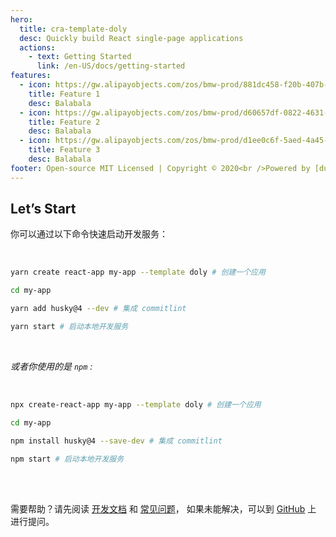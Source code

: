 ```yaml
---
hero:
  title: cra-template-doly
  desc: Quickly build React single-page applications
  actions:
    - text: Getting Started
      link: /en-US/docs/getting-started
features:
  - icon: https://gw.alipayobjects.com/zos/bmw-prod/881dc458-f20b-407b-947a-95104b5ec82b/k79dm8ih_w144_h144.png
    title: Feature 1
    desc: Balabala
  - icon: https://gw.alipayobjects.com/zos/bmw-prod/d60657df-0822-4631-9d7c-e7a869c2f21c/k79dmz3q_w126_h126.png
    title: Feature 2
    desc: Balabala
  - icon: https://gw.alipayobjects.com/zos/bmw-prod/d1ee0c6f-5aed-4a45-a507-339a4bfe076c/k7bjsocq_w144_h144.png
    title: Feature 3
    desc: Balabala
footer: Open-source MIT Licensed | Copyright © 2020<br />Powered by [dumi](https://d.umijs.org)
---
```


## Let’s Start

你可以通过以下命令快速启动开发服务：

<br/>

```bash
yarn create react-app my-app --template doly # 创建一个应用

cd my-app

yarn add husky@4 --dev # 集成 commitlint

yarn start # 启动本地开发服务
```

<br/>

_或者你使用的是 `npm` :_

<br/>

```bash
npx create-react-app my-app --template doly # 创建一个应用

cd my-app

npm install husky@4 --save-dev # 集成 commitlint

npm start # 启动本地开发服务
```

<br/>
<br/>

需要帮助？请先阅读 [开发文档](/docs) 和 [常见问题](/docs/help)， 如果未能解决，可以到 [GitHub](https://github.com/doly-dev/cra-template-doly/issues) 上 进行提问。
